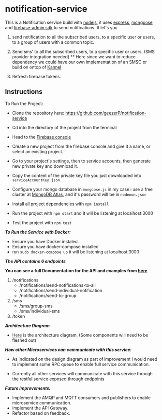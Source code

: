 # notification-service

This is a Notification service build with [nodejs](https://nodejs.org/en/), it uses [express](https://expressjs.com/), [mongoose](https://mongoosejs.com/) and [firebase-admin sdk](https://firebase.google.com/docs/admin/setup) to send notifications. It let's you

1. send notification to all the subscribed users, to a specific user or users, to a group of users with a common topic.

2. Send sms' to all the subscribed users, to a specific user or users. (SMS provider integration needed)
 ** Here since we want to reduce dependency we could have our own implementation of an SMSC or build on ontop of [Kannel](https://www.kannel.org/)

3. Refresh firebase tokens.

## Instructions

To Run the Project:
* Clone the repository here: https://github.com/geezerP/notification-service

* Cd into the directory of the project from the terminal

* Head to the [Firebase console](https://console.firebase.google.com/u/0/)

* Create a new project from the firebase console and give it a name, or select an existing project.

* Go to your project's settings, then to service accounts, then generate new private key and download it.

* Copy the content of the private key file you just downloaded into `serviceAccountKey.json`

* Configure your mongo database in `mongoose.js` in my case i use a free cluster at [MongoDB Atlas](https://www.mongodb.com/cloud/atlas), and it's password will be in  `nodemon.json`

* Install all project dependencies with `npm install`

* Run the project with `npm start` and it will be listening at localhost:3000

* Test the project with `npm test`

***To Run the Service with Docker:***
* Ensure you have Docker instaled.
* Ensure you have docker-compose installed
* run `sudo docker-compose up` it will be listening at localhost:3000

***The API contains 6 endpoints*** 

**You can see a full Documentation for the API and examples from [here](https://documenter.getpostman.com/view/8583612/Tzz7PHnJ)**


  1. /notifications
     * /notifications/send-notifications-to-all
     * /notifications/send-individual-notification
     * /notifications/send-to-group
  2. /sms
     * /sms/group-sms
     * /sms/individual-sms
  3. /token
  
***Architecture Diagram***
* [Here](https://miro.com/app/board/o9J_l2FtDBM=/) is the architecture diagram. (Some components will need to be fleshed out) 

***How other Microservices can communicate with this service:***

* As indicated on the design diagram as part of improvement I would need to implement some RPC queue to enable full service communication. 

* Currently all other services will communicate with this service through the restful service exposed through endpoints 

***Future Improvements:***

* Implement the AMQP and MQTT consumers and publishers to enable microservice communication. 
* Implement the API Gateway.
* Refactor based on feedback.



